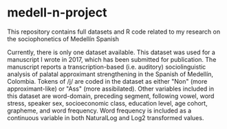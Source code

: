 # medell-n-project
This repository contains full datasets and R code related to my research on the sociophonetics of Medellín Spanish

Currently, there is only one dataset available. This dataset was used for a manuscript I wrote in 2017, which has been submitted for publication. The manuscript reports a transcription-based (i.e. auditory) sociolinguistic analysis of palatal approximant strengthening in the Spanish of Medellín, Colombia. Tokens of /j/ are coded in the dataset as either "Non" (more approximant-like) or "Ass" (more assibilated). Other variables included in this dataset are word-domain, preceding segment, following vowel, word stress, speaker sex, socioeconomic class, education level, age cohort, grapheme, and word frequency. Word frequency is included as a continuous variable in both NaturalLog and Log2 transformed values. 
